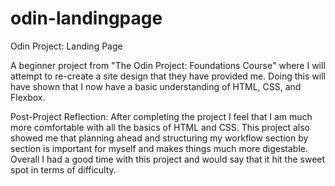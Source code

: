 # odin-landingpage
Odin Project: Landing Page

A beginner project from "The Odin Project: Foundations Course" where I will attempt to re-create a site design that they have provided me. Doing this will have shown that I now have a basic understanding of HTML, CSS, and Flexbox.

Post-Project Reflection: After completing the project I feel that I am much more comfortable with all the basics of HTML and CSS. This project also showed me that planning ahead and structuring my workflow section by section is important for myself and makes things much more digestable. Overall I had a good time with this project and would say that it hit the sweet spot in terms of difficulty.
